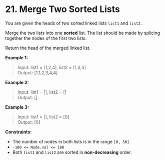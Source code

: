 # 21. Merge Two Sorted Lists

You are given the heads of two sorted linked lists `list1` and `list2`.

Merge the two lists into one **sorted** list. The list should be made by splicing together the nodes of the first two lists.

Return the head of the merged linked list.

**Example 1:**

> Input: list1 = [1,2,4], list2 = [1,3,4] <br>
> Output: [1,1,2,3,4,4]

**Example 2:**

> Input: list1 = [], list2 = [] <br>
> Output: []

**Example 3:**

> Input: list1 = [], list2 = [0] <br>
> Output: [0]


**Constraints:**

- The number of nodes in both lists is in the range `[0, 50]`.
- `-100 <= Node.val <= 100`
- Both `list1` and `list2` are sorted in **non-decreasing** order.
